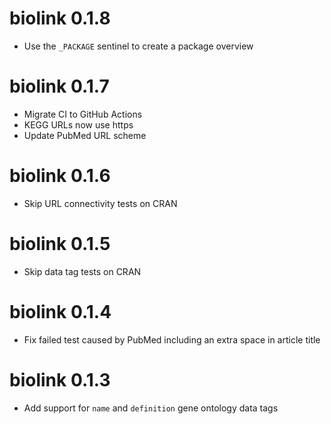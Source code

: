 # biolink 0.1.8

- Use the `_PACKAGE` sentinel to create a package overview

# biolink 0.1.7

- Migrate CI to GitHub Actions
- KEGG URLs now use https
- Update PubMed URL scheme

# biolink 0.1.6

- Skip URL connectivity tests on CRAN

# biolink 0.1.5

- Skip data tag tests on CRAN

# biolink 0.1.4

- Fix failed test caused by PubMed including an extra space in article title

# biolink 0.1.3

- Add support for `name` and `definition` gene ontology data tags
